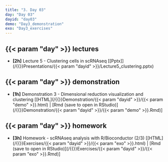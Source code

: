 ```yaml
---
title: "3. Day 03"
day: "Day 03"
dayid: "day03"
demo: "Day3_demonstration"
exo: "Day3_exercises"
---
```


## {{< param "day" >}} lectures

- **\[2h\]** Lecture 5 - Clustering cells in scRNAseq 
    [[Pptx]](/{{<myPackageUrl>}}Presentations/{{< param "dayid" >}}/Lecture5_clustering.pptx)

## {{< param "day" >}} demonstration

- **\[1h\]** Demonstration 3 - Dimensional reduction visualization and clustering
    [[HTML](/{{<myPackageUrl>}}Demonstration/{{< param "dayid" >}}/{{< param "demo" >}}.html) | [Rmd (save to open in RStudio)](/{{<myPackageUrl>}}Demonstration/{{< param "dayid" >}}/{{< param "demo" >}}.Rmd)]

## {{< param "day" >}} homework

-  **\[3h\]** Homework - scRNAseq analysis with R/Bioconductor (2/3)
    [[HTML](/{{<myPackageUrl>}}Exercises/{{< param "dayid" >}}/{{< param "exo" >}}.html) | [Rmd (save to open in RStudio)](/{{<myPackageUrl>}}Exercises/{{< param "dayid" >}}/{{< param "exo" >}}.Rmd)]
